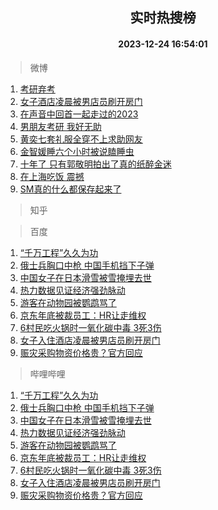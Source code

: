 <div align="center"><h2>实时热搜榜</h2><h4>2023-12-24 16:54:01</h4></div>

> 微博  

1. [考研弃考](https://s.weibo.com/weibo?q=%E8%80%83%E7%A0%94%E5%BC%83%E8%80%83&t=31&band_rank=1&Refer=top)<br />
2. [女子酒店凌晨被男店员刷开房门](https://s.weibo.com/weibo?q=%23%E5%A5%B3%E5%AD%90%E9%85%92%E5%BA%97%E5%87%8C%E6%99%A8%E8%A2%AB%E7%94%B7%E5%BA%97%E5%91%98%E5%88%B7%E5%BC%80%E6%88%BF%E9%97%A8%23&t=31&band_rank=2&Refer=top)<br />
3. [在声音中回首一起走过的2023](https://s.weibo.com/weibo?q=%23%E5%9C%A8%E5%A3%B0%E9%9F%B3%E4%B8%AD%E5%9B%9E%E9%A6%96%E4%B8%80%E8%B5%B7%E8%B5%B0%E8%BF%87%E7%9A%842023%23&t=31&band_rank=3&Refer=top)<br />
4. [男朋友考研 我好无助](https://s.weibo.com/weibo?q=%E7%94%B7%E6%9C%8B%E5%8F%8B%E8%80%83%E7%A0%94%20%E6%88%91%E5%A5%BD%E6%97%A0%E5%8A%A9&t=31&band_rank=4&Refer=top)<br />
5. [黄奕七套礼服全穿不上求助网友](https://s.weibo.com/weibo?q=%23%E9%BB%84%E5%A5%95%E4%B8%83%E5%A5%97%E7%A4%BC%E6%9C%8D%E5%85%A8%E7%A9%BF%E4%B8%8D%E4%B8%8A%E6%B1%82%E5%8A%A9%E7%BD%91%E5%8F%8B%23&t=31&band_rank=5&Refer=top)<br />
6. [金智媛睡六个小时被说瞌睡虫](https://s.weibo.com/weibo?q=%23%E9%87%91%E6%99%BA%E5%AA%9B%E7%9D%A1%E5%85%AD%E4%B8%AA%E5%B0%8F%E6%97%B6%E8%A2%AB%E8%AF%B4%E7%9E%8C%E7%9D%A1%E8%99%AB%23&t=31&band_rank=6&Refer=top)<br />
7. [十年了 只有郭敬明拍出了真的纸醉金迷](https://s.weibo.com/weibo?q=%E5%8D%81%E5%B9%B4%E4%BA%86%20%E5%8F%AA%E6%9C%89%E9%83%AD%E6%95%AC%E6%98%8E%E6%8B%8D%E5%87%BA%E4%BA%86%E7%9C%9F%E7%9A%84%E7%BA%B8%E9%86%89%E9%87%91%E8%BF%B7&t=31&band_rank=7&Refer=top)<br />
8. [在上海吃饭 震撼](https://s.weibo.com/weibo?q=%E5%9C%A8%E4%B8%8A%E6%B5%B7%E5%90%83%E9%A5%AD%20%E9%9C%87%E6%92%BC&t=31&band_rank=8&Refer=top)<br />
9. [SM真的什么都保存起来了](https://s.weibo.com/weibo?q=%23SM%E7%9C%9F%E7%9A%84%E4%BB%80%E4%B9%88%E9%83%BD%E4%BF%9D%E5%AD%98%E8%B5%B7%E6%9D%A5%E4%BA%86%23&t=31&band_rank=9&Refer=top)<br />

> 知乎  


> 百度  

1. [“千万工程”久久为功](https://www.baidu.com/s?wd=%E2%80%9C%E5%8D%83%E4%B8%87%E5%B7%A5%E7%A8%8B%E2%80%9D%E4%B9%85%E4%B9%85%E4%B8%BA%E5%8A%9F&sa=fyb_news&rsv_dl=fyb_news)<br />
2. [俄士兵胸口中枪 中国手机挡下子弹](https://www.baidu.com/s?wd=%E4%BF%84%E5%A3%AB%E5%85%B5%E8%83%B8%E5%8F%A3%E4%B8%AD%E6%9E%AA+%E4%B8%AD%E5%9B%BD%E6%89%8B%E6%9C%BA%E6%8C%A1%E4%B8%8B%E5%AD%90%E5%BC%B9&sa=fyb_news&rsv_dl=fyb_news)<br />
3. [中国女子在日本滑雪被雪掩埋去世](https://www.baidu.com/s?wd=%E4%B8%AD%E5%9B%BD%E5%A5%B3%E5%AD%90%E5%9C%A8%E6%97%A5%E6%9C%AC%E6%BB%91%E9%9B%AA%E8%A2%AB%E9%9B%AA%E6%8E%A9%E5%9F%8B%E5%8E%BB%E4%B8%96&sa=fyb_news&rsv_dl=fyb_news)<br />
4. [热力数据见证经济强劲脉动](https://www.baidu.com/s?wd=%E7%83%AD%E5%8A%9B%E6%95%B0%E6%8D%AE%E8%A7%81%E8%AF%81%E7%BB%8F%E6%B5%8E%E5%BC%BA%E5%8A%B2%E8%84%89%E5%8A%A8&sa=fyb_news&rsv_dl=fyb_news)<br />
5. [游客在动物园被鹦鹉骂了](https://www.baidu.com/s?wd=%E6%B8%B8%E5%AE%A2%E5%9C%A8%E5%8A%A8%E7%89%A9%E5%9B%AD%E8%A2%AB%E9%B9%A6%E9%B9%89%E9%AA%82%E4%BA%86&sa=fyb_news&rsv_dl=fyb_news)<br />
6. [京东年底被裁员工：HR让走维权](https://www.baidu.com/s?wd=%E4%BA%AC%E4%B8%9C%E5%B9%B4%E5%BA%95%E8%A2%AB%E8%A3%81%E5%91%98%E5%B7%A5%EF%BC%9AHR%E8%AE%A9%E8%B5%B0%E7%BB%B4%E6%9D%83&sa=fyb_news&rsv_dl=fyb_news)<br />
7. [6村民吃火锅时一氧化碳中毒 3死3伤](https://www.baidu.com/s?wd=6%E6%9D%91%E6%B0%91%E5%90%83%E7%81%AB%E9%94%85%E6%97%B6%E4%B8%80%E6%B0%A7%E5%8C%96%E7%A2%B3%E4%B8%AD%E6%AF%92+3%E6%AD%BB3%E4%BC%A4&sa=fyb_news&rsv_dl=fyb_news)<br />
8. [女子入住酒店凌晨被男店员刷开房门](https://www.baidu.com/s?wd=%E5%A5%B3%E5%AD%90%E5%85%A5%E4%BD%8F%E9%85%92%E5%BA%97%E5%87%8C%E6%99%A8%E8%A2%AB%E7%94%B7%E5%BA%97%E5%91%98%E5%88%B7%E5%BC%80%E6%88%BF%E9%97%A8&sa=fyb_news&rsv_dl=fyb_news)<br />
9. [赈灾采购物资价格贵？官方回应](https://www.baidu.com/s?wd=%E8%B5%88%E7%81%BE%E9%87%87%E8%B4%AD%E7%89%A9%E8%B5%84%E4%BB%B7%E6%A0%BC%E8%B4%B5%EF%BC%9F%E5%AE%98%E6%96%B9%E5%9B%9E%E5%BA%94&sa=fyb_news&rsv_dl=fyb_news)<br />

> 哔哩哔哩  

1. [“千万工程”久久为功](https://www.baidu.com/s?wd=%E2%80%9C%E5%8D%83%E4%B8%87%E5%B7%A5%E7%A8%8B%E2%80%9D%E4%B9%85%E4%B9%85%E4%B8%BA%E5%8A%9F&sa=fyb_news&rsv_dl=fyb_news)<br />
2. [俄士兵胸口中枪 中国手机挡下子弹](https://www.baidu.com/s?wd=%E4%BF%84%E5%A3%AB%E5%85%B5%E8%83%B8%E5%8F%A3%E4%B8%AD%E6%9E%AA+%E4%B8%AD%E5%9B%BD%E6%89%8B%E6%9C%BA%E6%8C%A1%E4%B8%8B%E5%AD%90%E5%BC%B9&sa=fyb_news&rsv_dl=fyb_news)<br />
3. [中国女子在日本滑雪被雪掩埋去世](https://www.baidu.com/s?wd=%E4%B8%AD%E5%9B%BD%E5%A5%B3%E5%AD%90%E5%9C%A8%E6%97%A5%E6%9C%AC%E6%BB%91%E9%9B%AA%E8%A2%AB%E9%9B%AA%E6%8E%A9%E5%9F%8B%E5%8E%BB%E4%B8%96&sa=fyb_news&rsv_dl=fyb_news)<br />
4. [热力数据见证经济强劲脉动](https://www.baidu.com/s?wd=%E7%83%AD%E5%8A%9B%E6%95%B0%E6%8D%AE%E8%A7%81%E8%AF%81%E7%BB%8F%E6%B5%8E%E5%BC%BA%E5%8A%B2%E8%84%89%E5%8A%A8&sa=fyb_news&rsv_dl=fyb_news)<br />
5. [游客在动物园被鹦鹉骂了](https://www.baidu.com/s?wd=%E6%B8%B8%E5%AE%A2%E5%9C%A8%E5%8A%A8%E7%89%A9%E5%9B%AD%E8%A2%AB%E9%B9%A6%E9%B9%89%E9%AA%82%E4%BA%86&sa=fyb_news&rsv_dl=fyb_news)<br />
6. [京东年底被裁员工：HR让走维权](https://www.baidu.com/s?wd=%E4%BA%AC%E4%B8%9C%E5%B9%B4%E5%BA%95%E8%A2%AB%E8%A3%81%E5%91%98%E5%B7%A5%EF%BC%9AHR%E8%AE%A9%E8%B5%B0%E7%BB%B4%E6%9D%83&sa=fyb_news&rsv_dl=fyb_news)<br />
7. [6村民吃火锅时一氧化碳中毒 3死3伤](https://www.baidu.com/s?wd=6%E6%9D%91%E6%B0%91%E5%90%83%E7%81%AB%E9%94%85%E6%97%B6%E4%B8%80%E6%B0%A7%E5%8C%96%E7%A2%B3%E4%B8%AD%E6%AF%92+3%E6%AD%BB3%E4%BC%A4&sa=fyb_news&rsv_dl=fyb_news)<br />
8. [女子入住酒店凌晨被男店员刷开房门](https://www.baidu.com/s?wd=%E5%A5%B3%E5%AD%90%E5%85%A5%E4%BD%8F%E9%85%92%E5%BA%97%E5%87%8C%E6%99%A8%E8%A2%AB%E7%94%B7%E5%BA%97%E5%91%98%E5%88%B7%E5%BC%80%E6%88%BF%E9%97%A8&sa=fyb_news&rsv_dl=fyb_news)<br />
9. [赈灾采购物资价格贵？官方回应](https://www.baidu.com/s?wd=%E8%B5%88%E7%81%BE%E9%87%87%E8%B4%AD%E7%89%A9%E8%B5%84%E4%BB%B7%E6%A0%BC%E8%B4%B5%EF%BC%9F%E5%AE%98%E6%96%B9%E5%9B%9E%E5%BA%94&sa=fyb_news&rsv_dl=fyb_news)<br />
